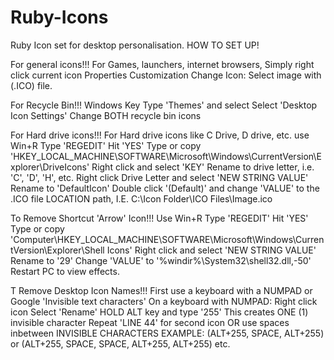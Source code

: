 # Ruby-Icons
Ruby Icon set for desktop personalisation.
HOW TO SET UP!

For general icons!!! 
    For Games, launchers, internet browsers, Simply right click current icon 
    Properties 
    Customization 
    Change Icon: Select image with (.ICO) file.
    
For Recycle Bin!!!
    Windows Key 
    Type 'Themes' and select 
    Select 'Desktop Icon Settings' 
    Change BOTH recycle bin icons
    
For Hard drive icons!!! 
    For Hard drive icons like C Drive, D drive, etc. 
    use Win+R 
    Type 'REGEDIT' 
    Hit 'YES' 
    Type or copy 'HKEY_LOCAL_MACHINE\SOFTWARE\Microsoft\Windows\CurrentVersion\Explorer\DriveIcons' 
    Right click and select 'KEY' 
    Rename to drive letter, i.e. 'C', 'D', 'H', etc. 
    Right click Drive Letter and select 'NEW STRING VALUE' 
    Rename to 'DefaultIcon' 
    Double click '(Default)' and change 'VALUE' to the .ICO file LOCATION path, I.E. C:\Icon Folder\ICO Files\Image.ico
    
To Remove Shortcut 'Arrow' Icon!!!
    Use Win+R
    Type 'REGEDIT'
    Hit 'YES'
    Type or copy 'Computer\HKEY_LOCAL_MACHINE\SOFTWARE\Microsoft\Windows\CurrentVersion\Explorer\Shell Icons'
    Right click and select 'NEW STRING VALUE'
    Rename to '29'
    Change 'VALUE' to '%windir%\System32\shell32.dll,-50'
    Restart PC to view effects.
    
T Remove Desktop Icon Names!!!
    First use a keyboard with a NUMPAD or Google 'Invisible text characters'
    On a keyboard with NUMPAD:
    Right click icon
    Select 'Rename'
    HOLD ALT key and type '255'
    This creates ONE (1) invisible character
    Repeat 'LINE 44' for second icon OR use spaces inbetween INVISIBLE CHARACTERS
    EXAMPLE: (ALT+255, SPACE, ALT+255) or (ALT+255, SPACE, SPACE, ALT+255, ALT+255) etc.

